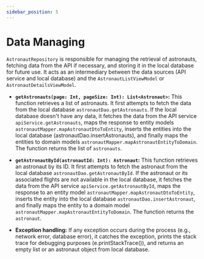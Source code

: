 ```yaml
---
sidebar_position: 5
---
```


# Data Managing

`AstronautRepository` is responsible for managing the retrieval of astronauts, fetching data from the API if necessary, and storing it in the local database for future use. It acts as an intermediary between the data sources (API service and local database) and the `AstronautListViewModel` or `AstronautDetailsViewModel`.

- **`getAstronauts(page: Int, pageSize: Int): List<Astronaut>`:** This function retrieves a list of astronauts. It first attempts to fetch the data from the local database `astronautDao.getAstronauts`. If the local database doesn't have any data, it fetches the data from the API service `apiService.getAstronauts`, maps the response to entity models `astronautMapper.mapAstronautDtoToEntity`, inserts the entities into the local database (astronautDao.insertAstronauts), and finally maps the entities to domain models `astronautMapper.mapAstronautEntityToDomain`. The function returns the list of `astronauts`.

- **`getAstronautById(astronautId: Int): Astronaut`:** This function retrieves an astronaut by its ID. It first attempts to fetch the astronaut from the local database `astronautDao.getAstronautById`. If the astronaut or its associated flights are not available in the local database, it fetches the data from the API service `apiService.getAstronautById`, maps the response to an entity model `astronautMapper.mapAstronautDtoToEntity`, inserts the entity into the local database `astronautDao.insertAstronaut`, and finally maps the entity to a domain model `astronautMapper.mapAstronautEntityToDomain`. The function returns the `astronaut`.

- **Exception handling:** If any exception occurs during the process (e.g., network error, database error), it catches the exception, prints the stack trace for debugging purposes (e.printStackTrace()), and returns an empty list or an astronaut object from local database.